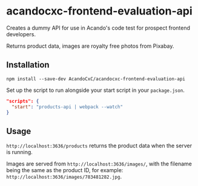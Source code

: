 # acandocxc-frontend-evaluation-api

Creates a dummy API for use in Acando's code test for prospect frontend developers.

Returns product data, images are royalty free photos from Pixabay.

## Installation

`npm install --save-dev AcandoCxC/acandocxc-frontend-evaluation-api`

Set up the script to run alongside your start script in your `package.json`.
```json
"scripts": {
  "start": "products-api | webpack --watch"
}
```

## Usage

`http://localhost:3636/products` returns the product data when the server is running.

Images are served from `http://localhost:3636/images/`, with the filename being the same as the product ID, for example: `http://localhost:3636/images/783481282.jpg`.